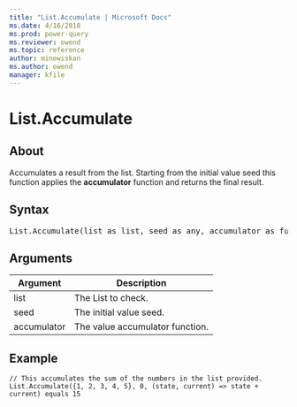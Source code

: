 ```yaml
---
title: "List.Accumulate | Microsoft Docs"
ms.date: 4/16/2018
ms.prod: power-query
ms.reviewer: owend
ms.topic: reference
author: minewiskan
ms.author: owend
manager: kfile
---
```

# List.Accumulate

  
## About  
Accumulates a result from the list. Starting from the initial value seed this function applies the **accumulator** function and returns the final result.  
  
## Syntax

<pre>
List.Accumulate(list as list, seed as any, accumulator as function)as any  
</pre>
  
## Arguments  
  
|Argument|Description|  
|------------|---------------|  
|list|The List to check.|  
|seed|The initial value seed.|  
|accumulator|The value accumulator function.|  
  
## Example  
  
```powerquery-m
// This accumulates the sum of the numbers in the list provided.  
List.Accumulate({1, 2, 3, 4, 5}, 0, (state, current) => state + current) equals 15  
```  
